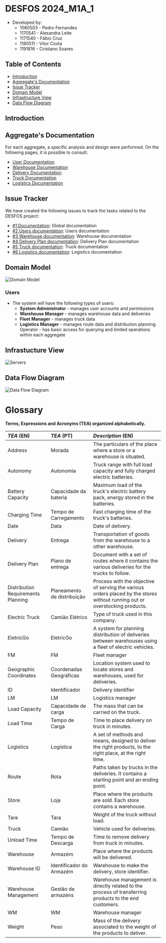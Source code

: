 # DESFOS 2024_M1A_1

- Developed by:
  - 1060503 - Pedro Fernandes
  - 1170541 - Alexandra Leite
  - 1171540 - Fábio Cruz
  - 1180511 - Vitor Costa
  - 1191816 - Cristiano Soares

## Table of Contents

- [Introduction](#introduction)
- [Aggregate's Documentation](#aggregate-documentatio)
- [Issue Tracker](#issue-tracker)
- [Domain Model](#domain-model)
- [Infrastructure View](#infrastructure-view)
- [Data Flow Diagram](#data-flow-diagram)

## Introduction

## Aggregate's Documentation

For each aggregate, a specific analysis and design were performed. On the following pages, it is possible to consult:

- [User Documentation](user/README_User.md)
- [Warehouse Documentation](warehouse/README_Warehouse.md)
- [Delivery Documentation](delivery/README_Delivery.md)
- [Truck Documentation](truck/README_Truck.md)
- [Logistics Documentation](logistics/README_Logistics.md)

## Issue Tracker

We have created the following issues to track the tasks related to the DESFOS project:

- [#1 Documentation](https://github.com/pedrofern/desofs2024_M1A_1/issues/1): Global documentation
- [#2 Users documentation](https://github.com/pedrofern/desofs2024_M1A_1/issues/2): Users documentation
- [#3 Warehouse documentation](https://github.com/pedrofern/desofs2024_M1A_1/issues/3): Warehouse documentation
- [#4 Delivery Plan documentation](https://github.com/pedrofern/desofs2024_M1A_1/issues/4): Delivery Plan documentation
- [#5 Truck documentation](https://github.com/pedrofern/desofs2024_M1A_1/issues/5): Truck documentation
- [#6 Logistics documentation](https://github.com/pedrofern/desofs2024_M1A_1/issues/6): Logistics documentation

## Domain Model

![Domain Model](diagrams/domainModel.png)

### Users

- The system will have the following types of users:
  - **System Administrator** - manages user accounts and permissions
  - **Warehouse Manager** - manages warehouse data and deliveries
  - **Fleet Manager** - manages truck data
  - **Logistics Manager** - manages route data and distribution planning
Operator - has basic access for querying and limited operations within each aggregate

## Infrastucture View

![Servers](diagrams/servers.png)

## Data Flow Diagram

![Data Flow Diagram](diagrams/dfd.png)


# Glossary

**Terms, Expressions and Acronyms (TEA) organized alphabetically.**

| **_TEA_** (EN)                     | **_TEA_** (PT)              | **_Description_** (EN)                                                                                                      |                                       
|:-----------------------------------|:----------------------------|:----------------------------------------------------------------------------------------------------------------------------|
| Address                            | Morada                      | The particulars of the place where a store or a warehouse is situated.                                                      |
| Autonomy                           | Autonomia                   | Truck range with full load capacity and fully charged electric batteries.                                                   |
| Battery Capacity                   | Capacidade da bateria       | Maximum load of the truck's electric battery pack, energy stored in the batteries.                                          |
| Charging Time                      | Tempo de Carregamento       | Fast charging time of the truck's batteries.                                                                                |
| Date                               | Data                        | Date of delivery.                                                                                                           |
| Delivery                           | Entrega                     | Transportation of goods from the warehouse to a other warehouse.                                                            |
| Delivery Plan                      | Plano de entrega            | Document with a set of routes where it contains the various deliveries for the trucks to follow.                            |
| Distribution Requirements Planning | Planeamento de distribuição | Process with the objective of serving the various orders placed by the stores without running out or overstocking products. |
| Electric Truck                     | Camião Elétrico             | Type of truck used in this company.                                                                                         |
| EletricGo                          | EletricGo                   | A system for planning distribution of deliveries between warehouses using a fleet of electric vehicles.                     |
| FM                                 | FM                          | Fleet manager                                                                                                               |
| Geographic Coordinates             | Coordenadas Geográficas     | Location system used to locate stores and warehouses, used for deliveries.                                                  |
| ID                                 | Identificador               | Delivery identifier                                                                                                         |
| LM                                 | LM                          | Logistics manager                                                                                                           |
| Load Capacity                      | Capacidade de carga         | The mass that can be carried on the truck.                                                                                  |
| Load Time                          | Tempo de Carga              | Time to place delivery on truck in minutes.                                                                                 |
| Logistics                          | Logística                   | A set of methods and means, designed to deliver the right products, to the right place, at the right time.                  |
| Route                              | Rota                        | Paths taken by trucks in the deliveries. It contains a starting point and an ending point.                                  |
| Store                              | Loja                        | Place where the products are sold. Each store contains a warehouse.                                                         |
| Tare                               | Tara                        | Weight of the truck without load.                                                                                           |
| Truck                              | Camião                      | Vehicle used for deliveries.                                                                                                |
| Unload Time                        | Tempo de Descarga           | Time to remove delivery from truck in minutes.                                                                              |
| Warehouse                          | Armazém                     | Place where the products will be delivered.                                                                                 |
| Warehouse ID                       | Identificador do Armazém    | Warehouse to make the delivery, store identifier.                                                                           |
| Warehouse Management               | Gestão de armazéns          | Warehouse management is directly related to the process of transferring products to the end customers.                      |
| WM                                 | WM                          | Warehouse manager                                                                                                           |
| Weight                             | Peso                        | Mass of the delivery associated to the weight of the products to deliver.                                                   |